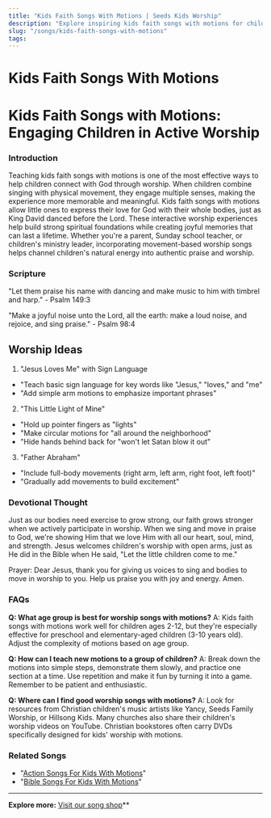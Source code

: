 ```yaml
---
title: "Kids Faith Songs With Motions | Seeds Kids Worship"
description: "Explore inspiring kids faith songs with motions for children's worship and faith development. Biblical music resources for families and ministry."
slug: "/songs/kids-faith-songs-with-motions"
tags:
---
```


# Kids Faith Songs With Motions

# Kids Faith Songs with Motions: Engaging Children in Active Worship

### Introduction
Teaching kids faith songs with motions is one of the most effective ways to help children connect with God through worship. When children combine singing with physical movement, they engage multiple senses, making the experience more memorable and meaningful. Kids faith songs with motions allow little ones to express their love for God with their whole bodies, just as King David danced before the Lord. These interactive worship experiences help build strong spiritual foundations while creating joyful memories that can last a lifetime. Whether you're a parent, Sunday school teacher, or children's ministry leader, incorporating movement-based worship songs helps channel children's natural energy into authentic praise and worship.

### Scripture
"Let them praise his name with dancing and make music to him with timbrel and harp." - Psalm 149:3

"Make a joyful noise unto the Lord, all the earth: make a loud noise, and rejoice, and sing praise." - Psalm 98:4

## Worship Ideas
1. "Jesus Loves Me" with Sign Language
- "Teach basic sign language for key words like "Jesus," "loves," and "me"
- "Add simple arm motions to emphasize important phrases"

2. "This Little Light of Mine"
- "Hold up pointer fingers as "lights"
- "Make circular motions for "all around the neighborhood"
- "Hide hands behind back for "won't let Satan blow it out"

3. "Father Abraham"
- "Include full-body movements (right arm, left arm, right foot, left foot)"
- "Gradually add movements to build excitement"

### Devotional Thought
Just as our bodies need exercise to grow strong, our faith grows stronger when we actively participate in worship. When we sing and move in praise to God, we're showing Him that we love Him with all our heart, soul, mind, and strength. Jesus welcomes children's worship with open arms, just as He did in the Bible when He said, "Let the little children come to me."

Prayer: Dear Jesus, thank you for giving us voices to sing and bodies to move in worship to you. Help us praise you with joy and energy. Amen.

### FAQs
**Q: What age group is best for worship songs with motions?**
A: Kids faith songs with motions work well for children ages 2-12, but they're especially effective for preschool and elementary-aged children (3-10 years old). Adjust the complexity of motions based on age group.

**Q: How can I teach new motions to a group of children?**
A: Break down the motions into simple steps, demonstrate them slowly, and practice one section at a time. Use repetition and make it fun by turning it into a game. Remember to be patient and enthusiastic.

**Q: Where can I find good worship songs with motions?**
A: Look for resources from Christian children's music artists like Yancy, Seeds Family Worship, or Hillsong Kids. Many churches also share their children's worship videos on YouTube. Christian bookstores often carry DVDs specifically designed for kids' worship with motions.

### Related Songs

- "[Action Songs For Kids With Motions](/songs/action-songs-for-kids-with-motions/)"
- "[Bible Songs For Kids With Motions](/songs/bible-songs-for-kids-with-motions/)"

---

**Explore more:** [Visit our song shop](https://seedskidsworship.com/shop)**

<!-- Schema Markup -->
<script type="application/ld+json">
{
  "@context": "https://schema.org",
  "@type": "MusicRecording",
  "name": "Kids Faith Songs With Motions",
  "byArtist": {
    "@type": "MusicGroup",
    "name": "Seeds Kids Worship"
  },
  "isFamilyFriendly": true,
  "url": "https://seedskidsworship.com/songs/kids-faith-songs-with-motions/"
}
</script>